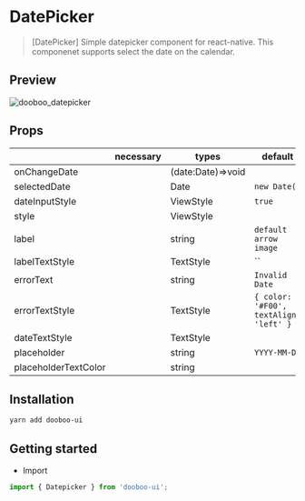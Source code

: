 # DatePicker

> [DatePicker] Simple datepicker component for react-native. This componenet supports select the date on the calendar.

## Preview
![dooboo_datepicker](https://user-images.githubusercontent.com/38123162/92732197-11b42100-f3b1-11ea-9c11-ac9dd7aec5e5.gif)
## Props
|                      | necessary | types                  | default               |
| -------------------- | --------- | ---------------------- | ----------------------|
| onChangeDate                 |          |(date:Date)=>void               |         |
|selectedDate          |                |Date               |`new Date()`
| dateInputStyle           |           | ViewStyle                | `true`                |
| style        |           | ViewStyle                 |                   |
| label        |           | string     | `default arrow image` |
| labelTextStyle   |           | TextStyle              | ``                    |
| errorText           |           | string              | `Invalid Date`                    |
| errorTextStyle            |           | TextStyle              | `{ color: '#F00', textAlign: 'left' }`                    |
|dateTextStyle        |                  | TextStyle            |
|placeholder        |       |string|`YYYY-MM-DD`|
|placeholderTextColor|      |string|            |

## Installation
```sh
yarn add dooboo-ui
```

## Getting started
- Import

```typescript
import { Datepicker } from 'dooboo-ui';
```
